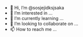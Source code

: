 - 👋 Hi, I’m @sosjejidksjsaka
- 👀 I’m interested in ...
- 🌱 I’m currently learning ...
- 💞️ I’m looking to collaborate on ...
- 📫 How to reach me ...

<!---
sosjejidksjsaka/sosjejidksjsaka is a ✨ special ✨ repository because its `README.md` (this file) appears on your GitHub profile.
You can click the Preview link to take a look at your changes.
--->
